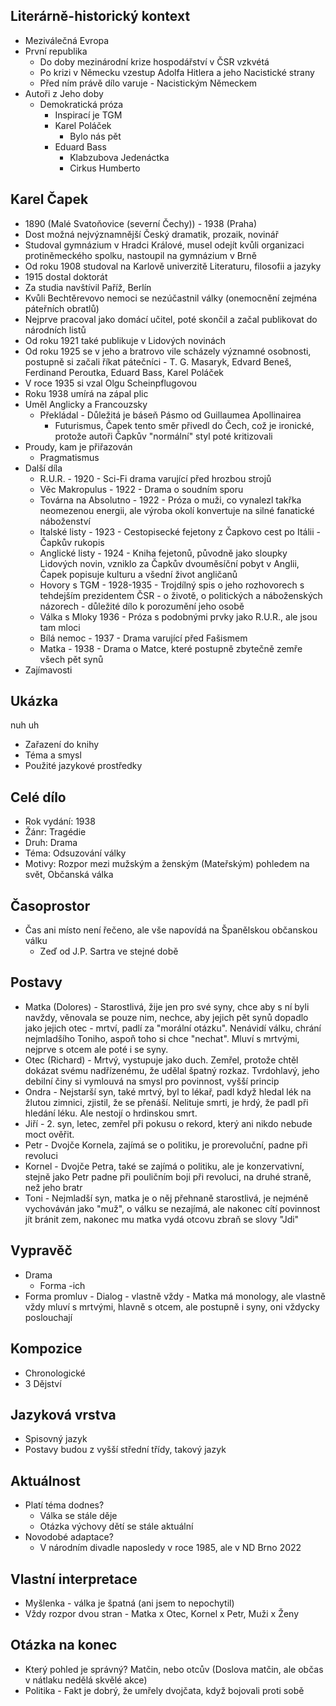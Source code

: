 ## Literárně-historický kontext
- Meziválečná Evropa
- První republika
	- Do doby mezinárodní krize hospodářství v ČSR vzkvétá
	- Po krizi v Německu vzestup Adolfa Hitlera a jeho Nacistické strany
	- Před ním právě dílo varuje - Nacistickým Německem
- Autoři z Jeho doby
	- Demokratická próza
		- Inspirací je TGM
		- Karel Poláček
			- Bylo nás pět
		- Eduard Bass
			- Klabzubova Jedenáctka
			- Cirkus Humberto
 

## Karel Čapek 
- 1890 (Malé Svatoňovice (severní Čechy)) - 1938 (Praha)
- Dost možná nejvýznamnější Český dramatik, prozaik, novinář
- Studoval gymnázium v Hradci Králové, musel odejít kvůli organizaci protiněmeckého spolku, nastoupil na gymnázium v Brně
- Od roku 1908 studoval na Karlově univerzitě Literaturu, filosofii a jazyky
- 1915 dostal doktorát
- Za studia navštívil Paříž, Berlín
- Kvůli Bechtěrevovo nemoci se nezúčastnil války (onemocnění zejména páteřních obratlů)
- Nejprve pracoval jako domácí učitel, poté skončil a začal publikovat do národních listů
- Od roku 1921 také publikuje v Lidových novinách
- Od roku 1925 se v jeho a bratrovo vile scházely významné osobnosti, postupně si začali říkat pátečníci - T. G. Masaryk, Edvard Beneš, Ferdinand Peroutka, Eduard Bass, Karel Poláček
- V roce 1935 si vzal Olgu Scheinpflugovou
- Roku 1938 umírá na zápal plic
- Uměl Anglicky a Francouzsky
	- Překládal - Důležitá je báseň Pásmo od Guillaumea Apollinairea
		- Futurismus, Čapek tento směr přivedl do Čech, což je ironické, protože autoři Čapkův "normální" styl poté kritizovali
- Proudy, kam je přiřazován
    - Pragmatismus
- Další díla
	- R.U.R. - 1920 - Sci-Fi drama varující před hrozbou strojů
	- Věc Makropulus - 1922 - Drama o soudním sporu
	- Továrna na Absolutno - 1922 - Próza o muži, co vynalezl takřka neomezenou energii, ale výroba okolí konvertuje na silné fanatické náboženství
	- Italské listy - 1923 - Cestopisecké fejetony z Čapkovo cest po Itálii - Čapkův rukopis
	- Anglické listy - 1924 - Kniha fejetonů, původně jako sloupky Lidových novin, vzniklo za Čapkův dvouměsíční pobyt v Anglii, Čapek popisuje kulturu a všední život angličanů 
	- Hovory s TGM - 1928-1935 - Trojdílný spis o jeho rozhovorech s tehdejším prezidentem ČSR - o životě, o politických a náboženských názorech - důležité dílo k porozumění jeho osobě
	- Válka s Mloky 1936 - Próza s podobnými prvky jako R.U.R., ale jsou tam mloci
	- Bílá nemoc - 1937 - Drama varující před Fašismem 
	- Matka - 1938 - Drama o Matce, které postupně zbytečně zemře všech pět synů
- Zajímavosti
## Ukázka
nuh uh
- Zařazení do knihy
- Téma a smysl
- Použité jazykové prostředky

## Celé dílo
- Rok vydání: 1938
- Žánr: Tragédie
- Druh: Drama
- Téma: Odsuzování války
- Motivy: Rozpor mezi mužským a ženským (Mateřským) pohledem na svět, Občanská válka
## Časoprostor
- Čas ani místo není řečeno, ale vše napovídá na Španělskou občanskou válku
	- Zeď od J.P. Sartra ve stejné době
## Postavy
- Matka (Dolores) - Starostlivá, žije jen pro své syny, chce aby s ní byli navždy, věnovala se pouze nim, nechce, aby jejich pět synů dopadlo jako jejich otec - mrtví, padlí za "morální otázku". Nenávidí válku, chrání nejmladšího Toniho, aspoň toho si chce "nechat". Mluví s mrtvými, nejprve s otcem ale poté i se syny. 
- Otec (Richard) - Mrtvý, vystupuje jako duch. Zemřel, protože chtěl dokázat svému nadřízenému, že udělal špatný rozkaz. Tvrdohlavý, jeho debilní činy si vymlouvá na smysl pro povinnost, vyšší princip
- Ondra - Nejstarší syn, také mrtvý, byl to lékař, padl když hledal lék na žlutou zimnici, zjistil, že se přenáší. Nelituje smrti, je hrdý, že padl při hledání léku. Ale nestojí o hrdinskou smrt.
- Jiří - 2. syn, letec, zemřel při pokusu o rekord, který ani nikdo nebude moct ověřit.
- Petr - Dvojče Kornela, zajímá se o politiku, je prorevoluční, padne při revoluci
- Kornel - Dvojče Petra, také se zajímá o politiku, ale je konzervativní, stejně jako Petr padne při pouličním boji při revoluci, na druhé straně, než jeho bratr
- Toni - Nejmladší syn, matka je o něj přehnaně starostlivá, je nejméně vychováván jako "muž", o válku se nezajímá, ale nakonec cítí povinnost jít bránit zem, nakonec mu matka vydá otcovu zbraň se slovy "Jdi"

## Vypravěč
- Drama
	- Forma -ich
- Forma promluv - Dialog - vlastně vždy - Matka má monology, ale vlastně vždy mluví s mrtvými, hlavně s otcem, ale postupně i syny, oni vždycky poslouchají
## Kompozice
- Chronologické
- 3 Dějství
## Jazyková vrstva
- Spisovný jazyk
- Postavy budou z vyšší střední třídy, takový jazyk
## Aktuálnost
- Platí téma dodnes?
	- Válka se stále děje
	- Otázka výchovy dětí se stále aktuální
- Novodobé adaptace?
	- V národním divadle naposledy v roce 1985, ale v ND Brno 2022

## Vlastní interpretace
- Myšlenka - válka je špatná (ani jsem to nepochytil)
- Vždy rozpor dvou stran - Matka x Otec, Kornel x Petr, Muži x Ženy
## Otázka na konec
- Který pohled je správný? Matčin, nebo otcův (Doslova matčin, ale občas v nátlaku nedělá skvělé akce)
- Politika - Fakt je dobrý, že umřely dvojčata, když bojovali proti sobě